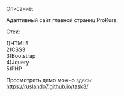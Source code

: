Описание:

Адаптивный сайт главной страниц ProKurs.

Стек:

1)HTML5  
2)CSS3  
3)Bootstrap  
4)Jquery  
5)PHP

Просмотреть демо можно здесь:  
https://ruslando7.github.io/task3/
